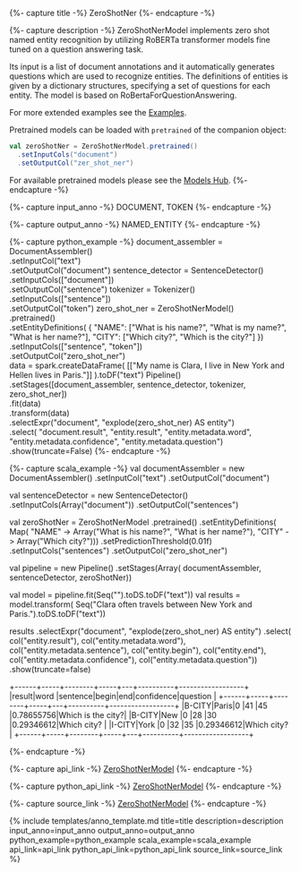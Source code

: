 {%- capture title -%}
ZeroShotNer
{%- endcapture -%}

{%- capture description -%}
ZeroShotNerModel implements zero shot named entity recognition by utilizing RoBERTa
transformer models fine tuned on a question answering task.

Its input is a list of document annotations and it automatically generates questions which are
used to recognize entities. The definitions of entities is given by a dictionary structures,
specifying a set of questions for each entity. The model is based on
RoBertaForQuestionAnswering.

For more extended examples see the
[Examples](https://github.com/JohnSnowLabs/spark-nlp/blob/master/examples/python/annotation/text/english/named-entity-recognition/ZeroShot_NER.ipynb).

Pretrained models can be loaded with `pretrained` of the companion object:

```scala
val zeroShotNer = ZeroShotNerModel.pretrained()
  .setInputCols("document")
  .setOutputCol("zer_shot_ner")
```

For available pretrained models please see the
[Models Hub](https://nlp.johnsnowlabs.com/models?task=Zero-Shot-NER).
{%- endcapture -%}

{%- capture input_anno -%}
DOCUMENT, TOKEN
{%- endcapture -%}

{%- capture output_anno -%}
NAMED_ENTITY
{%- endcapture -%}

{%- capture python_example -%}
document_assembler = DocumentAssembler() \
    .setInputCol("text") \
    .setOutputCol("document")
sentence_detector = SentenceDetector() \
    .setInputCols(["document"]) \
    .setOutputCol("sentence")
tokenizer = Tokenizer() \
    .setInputCols(["sentence"]) \
    .setOutputCol("token")
zero_shot_ner = ZeroShotNerModel() \
    .pretrained() \
    .setEntityDefinitions(
        {
            "NAME": ["What is his name?", "What is my name?", "What is her name?"],
            "CITY": ["Which city?", "Which is the city?"]
        }) \
    .setInputCols(["sentence", "token"]) \
    .setOutputCol("zero_shot_ner") \
data = spark.createDataFrame(
        [["My name is Clara, I live in New York and Hellen lives in Paris."]]
    ).toDF("text")
Pipeline() \
    .setStages([document_assembler, sentence_detector, tokenizer, zero_shot_ner]) \
    .fit(data) \
    .transform(data) \
    .selectExpr("document", "explode(zero_shot_ner) AS entity") \
    .select(
        "document.result",
        "entity.result",
        "entity.metadata.word",
        "entity.metadata.confidence",
        "entity.metadata.question") \
    .show(truncate=False)
{%- endcapture -%}

{%- capture scala_example -%}
val documentAssembler = new DocumentAssembler()
   .setInputCol("text")
   .setOutputCol("document")

 val sentenceDetector = new SentenceDetector()
   .setInputCols(Array("document"))
   .setOutputCol("sentences")

 val zeroShotNer = ZeroShotNerModel
   .pretrained()
   .setEntityDefinitions(
     Map(
       "NAME" -> Array("What is his name?", "What is her name?"),
       "CITY" -> Array("Which city?")))
   .setPredictionThreshold(0.01f)
   .setInputCols("sentences")
   .setOutputCol("zero_shot_ner")

 val pipeline = new Pipeline()
   .setStages(Array(
     documentAssembler,
     sentenceDetector,
     zeroShotNer))

 val model = pipeline.fit(Seq("").toDS.toDF("text"))
 val results = model.transform(
   Seq("Clara often travels between New York and Paris.").toDS.toDF("text"))

 results
   .selectExpr("document", "explode(zero_shot_ner) AS entity")
   .select(
     col("entity.result"),
     col("entity.metadata.word"),
     col("entity.metadata.sentence"),
     col("entity.begin"),
     col("entity.end"),
     col("entity.metadata.confidence"),
     col("entity.metadata.question"))
   .show(truncate=false)

+------+-----+--------+-----+---+----------+------------------+
|result|word |sentence|begin|end|confidence|question          |
+------+-----+--------+-----+---+----------+------------------+
|B-CITY|Paris|0       |41   |45 |0.78655756|Which is the city?|
|B-CITY|New  |0       |28   |30 |0.29346612|Which city?       |
|I-CITY|York |0       |32   |35 |0.29346612|Which city?       |
+------+-----+--------+-----+---+----------+------------------+

{%- endcapture -%}

{%- capture api_link -%}
[ZeroShotNerModel](/api/com/johnsnowlabs/nlp/annotators/ner/dl/ZeroShotNerModel)
{%- endcapture -%}

{%- capture python_api_link -%}
[ZeroShotNerModel](/api/python/reference/autosummary/sparknlp/annotator/ner/zero_shot_ner_model/index.html#sparknlp.annotator.ner.zero_shot_ner_model.ZeroShotNerModel)
{%- endcapture -%}

{%- capture source_link -%}
[ZeroShotNerModel](https://github.com/JohnSnowLabs/spark-nlp/tree/master/src/main/scala/com/johnsnowlabs/nlp/annotators/ner/dl/ZeroShotNerModel.scala)
{%- endcapture -%}

{% include templates/anno_template.md
title=title
description=description
input_anno=input_anno
output_anno=output_anno
python_example=python_example
scala_example=scala_example
api_link=api_link
python_api_link=python_api_link
source_link=source_link
%}
